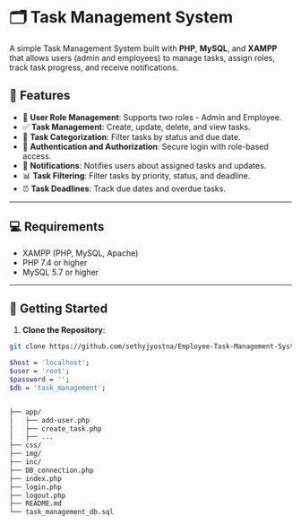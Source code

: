 # 🗂️ Task Management System

A simple Task Management System built with **PHP**, **MySQL**, and **XAMPP** that allows users (admin and employees) to manage tasks, assign roles, track task progress, and receive notifications.


## 🔧 Features

- 👥 **User Role Management**: Supports two roles - Admin and Employee.
- ✅ **Task Management**: Create, update, delete, and view tasks.
- 📂 **Task Categorization**: Filter tasks by status and due date.
- 🔐 **Authentication and Authorization**: Secure login with role-based access.
- 🔔 **Notifications**: Notifies users about assigned tasks and updates.
- 📊 **Task Filtering**: Filter tasks by priority, status, and deadline.
- ⏰ **Task Deadlines**: Track due dates and overdue tasks.

---

## 💻 Requirements

- XAMPP (PHP, MySQL, Apache)
- PHP 7.4 or higher
- MySQL 5.7 or higher

---

## 🚀 Getting Started

1. **Clone the Repository**:
```bash
git clone https://github.com/sethyjyostna/Employee-Task-Management-System-using-PHP-and-MySQL.git

$host = 'localhost';
$user = 'root';
$password = '';
$db = 'task_management';


├── app/
│   ├── add-user.php
│   ├── create_task.php
│   ├── ...
├── css/
├── img/
├── inc/
├── DB_connection.php
├── index.php
├── login.php
├── logout.php
├── README.md
└── task_management_db.sql

